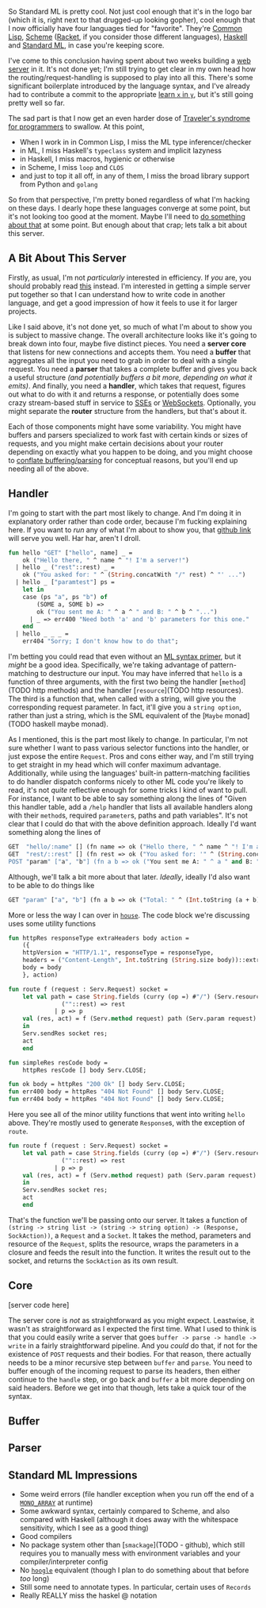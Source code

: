 So Standard ML is pretty cool. Not just cool enough that it's in the logo bar (which it is, right next to that drugged-up looking gopher), cool enough that I now officially have four languages tied for "favorite". They're [Common Lisp](https://common-lisp.net/), [Scheme](http://www.schemers.org/) ([Racket](http://racket-lang.org/), if you consider those different languages), [Haskell](https://www.haskell.org/) and [Standard ML](http://sml-family.org/), in case you're keeping score.

I've come to this conclusion having spent about two weeks building a [web server](https://github.com/Inaimathi/serve-sml) in it. It's not done yet; I'm still trying to get clear in my own head how the routing/request-handling is supposed to play into all this. There's some significant boilerplate introduced by the language syntax, and I've already had to contribute a commit to the appropriate [learn `x` in `y`](http://learnxinyminutes.com/docs/standard-ml/), but it's still going pretty well so far.

The sad part is that I now get an even harder dose of [Traveler's syndrome for programmers](http://welearntoday.com/the-eternal-traveler-syndrome/) to swallow. At this point,

- When I work in in Common Lisp, I miss the ML type inferencer/checker
- in ML, I miss Haskell's `typeclass` system and implicit lazyness
- in Haskell, I miss macros, hygienic or otherwise
- in Scheme, I miss `loop` and `CLOS`
- and just to top it all off, in any of them, I miss the broad library support from Python and `golang`

So from that perspective, I'm pretty boned regardless of what I'm hacking on these days. I dearly hope these languages converge at some point, but it's not looking too good at the moment. Maybe I'll need to [do something about that](https://github.com/Inaimathi/experimentalisp) at some point. But enough about that crap; lets talk a bit about this server.

## <a name="a-bit-about-this-server" href="#a-bit-about-this-server"></a>A Bit About This Server

Firstly, as usual, I'm not *particularly* interested in efficiency. If *you* are, you should probably read [this](http://www.aosabook.org/en/posa/warp.html) instead. I'm interested in getting a simple server put together so that I can understand how to write code in another language, and get a good impression of how it feels to use it for larger projects.

Like I said above, it's not done yet, so much of what I'm about to show you is subject to massive change. The overall architecture looks like it's going to break down into four, maybe five distinct pieces. You need a **server core** that listens for new connections and accepts them. You need a **buffer** that aggregates all the input you need to grab in order to deal with a single request. You need a **parser** that takes a complete buffer and gives you back a useful structure *(and potentially buffers a bit more, depending on what it emits)*. And finally, you need a **handler**, which takes that request, figures out what to do with it and returns a response, or potentially does some crazy stream-based stuff in service to [SSEs](http://www.w3schools.com/html/html5_serversentevents.asp) or [WebSockets](https://developer.mozilla.org/en/docs/WebSockets). Optionally, you might separate the **router** structure from the handlers, but that's about it.

Each of those components might have some variability. You might have buffers and parsers specialized to work fast with certain kinds or sizes of requests, and you might make certain decisions about your router depending on exactly what you happen to be doing, and you might choose to [conflate buffering/parsing](https://github.com/Inaimathi/cl-lazy-parse) for conceptual reasons, but you'll end up needing all of the above.

## Handler

I'm going to start with the part most likely to change. And I'm doing it in explanatory order rather than code order, because I'm fucking explaining here. If you want to *run* any of what I'm about to show you, that [github link](https://github.com/Inaimathi/serve-sml) will serve you well. Har har, aren't I droll.

```ml
fun hello "GET" ["hello", name] _ = 
    ok ("Hello there, " ^ name ^ "! I'm a server!")
  | hello _ ("rest"::rest) _ =
    ok ("You asked for: " ^ (String.concatWith "/" rest) ^ "' ...")
  | hello _ ["paramtest"] ps =
    let in
	case (ps "a", ps "b") of
	    (SOME a, SOME b) =>
	    ok ("You sent me A: " ^ a ^ " and B: " ^ b ^ "...")
	  | _ => err400 "Need both 'a' and 'b' parameters for this one."
    end
  | hello _ _ _ = 
    err404 "Sorry; I don't know how to do that";
```

I'm betting you could read that even without an [ML syntax primer](http://learnxinyminutes.com/docs/standard-ml/), but it *might* be a good idea. Specifically, we're taking advantage of pattern-matching to destructure our input. You may have inferred that `hello` is a function of three arguments, with the first two being the handler [`method`](TODO http methods) and the handler [`resource`](TODO http resources). The third is a function that, when called with a string, will give you the corresponding request parameter. In fact, it'll give you a `string option`, rather than just a string, which is the SML equivalent of the [`Maybe` monad](TODO haskell maybe monad).

As I mentioned, this is the part most likely to change. In particular, I'm not sure whether I want to pass various selector functions into the handler, or just expose the entire `Request`. Pros and cons either way, and I'm still trying to get straight in my head which will confer maximum advantage. Additionally, while using the languages' built-in pattern-matching facilities to do handler dispatch conforms nicely to other ML code you're likely to read, it's not *quite* reflective enough for some tricks I kind of want to pull. For instance, I want to be able to say something along the lines of "Given this handler table, add a `/help` handler that lists all available handlers along with their `method`s, required `parameter`s, paths and path variables". It's not clear that I could do that with the above definition approach. Ideally I'd want something along the lines of

```ml
GET  "hello/:name" [] (fn name => ok ("Hello there, " ^ name ^ "! I'm a server!"))
GET  "rest/::rest" [] (fn rest => ok ("You asked for: '" ^ (String.concatWith "::" rest) ^ "' ...))
POST "param" ["a", "b"] (fn a b => ok ("You sent me A: " ^ a " and B: " ^ b ^ " ..."))
```

Although, we'll talk a bit more about that later. *Ideally*, ideally I'd also want to be able to do things like

```ml
GET "param" ["a", "b"] (fn a b => ok ("Total: " ^ (Int.toString (a + b))))
```

More or less the way I can over in [`house`](https://github.com/Inaimathi/house). The code block we're discussing uses some utility functions

```ml
fun httpRes responseType extraHeaders body action = 
    ({
	httpVersion = "HTTP/1.1", responseType = responseType, 
	headers = ("Content-Length", Int.toString (String.size body))::extraHeaders,
	body = body
    }, action)

fun route f (request : Serv.Request) socket =
    let val path = case String.fields (curry (op =) #"/") (Serv.resource request) of
		       (""::rest) => rest
		     | p => p
	val (res, act) = f (Serv.method request) path (Serv.param request)
    in
	Serv.sendRes socket res;
	act
    end

fun simpleRes resCode body =
    httpRes resCode [] body Serv.CLOSE;

fun ok body = httpRes "200 Ok" [] body Serv.CLOSE;
fun err400 body = httpRes "404 Not Found" [] body Serv.CLOSE;
fun err404 body = httpRes "404 Not Found" [] body Serv.CLOSE;
```

Here you see all of the minor utility functions that went into writing `hello` above. They're mostly used to generate `Response`s, with the exception of `route`.

```ml
fun route f (request : Serv.Request) socket =
    let val path = case String.fields (curry (op =) #"/") (Serv.resource request) of
		       (""::rest) => rest
		     | p => p
	val (res, act) = f (Serv.method request) path (Serv.param request)
    in
	Serv.sendRes socket res;
	act
    end
```

That's the function we'll be passing onto our server. It takes a function of `(string -> string list -> (string -> string option) -> (Response, SockAction))`, a `Request` and a `Socket`. It takes the method, parameters and resource of the `Request`, splits the resource, wraps the parameters in a closure and feeds the result into the function. It writes the result out to the socket, and returns the `SockAction` as its own result.

## Core

[server code here]

The server core is *not* as straightforward as you might expect. Leastwise, it wasn't as straightforward as I expected the first time. What I used to think is that you could easily write a server that goes `buffer -> parse -> handle -> write` in a fairly straightforward pipeline. And you *could* do that, if not for the existence of `POST` requests and their bodies. For that reason, there actually needs to be a minor recursive step between `buffer` and `parse`. You need to buffer enough of the incoming request to parse its headers, then either continue to the `handle` step, or go back and `buffer` a bit more depending on said headers. Before we get into that though, lets take a quick tour of the syntax.

## Buffer
## Parser

## Standard ML Impressions

- Some weird errors (file handler exception when you run off the end of a [`MONO_ARRAY`](TODO) at runtime)
- Some awkward syntax, certainly compared to Scheme, and also compared with Haskell (although it does away with the whitespace sensitivity, which I see as a good thing)
- Good compilers
- No package system other than [`smackage`](TODO - github), which still requires you to manually mess with environment variables and your compiler/interpreter config
- No [`hoogle`](TODO) equivalent (though I plan to do something about that before *too* long)
- Still some need to annotate types. In particular, certain uses of `Records`
- Really REALLY miss the haskel @ notation
